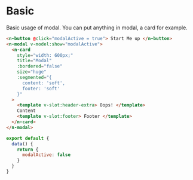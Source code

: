 # Basic

Basic usage of modal. You can put anything in modal, a card for example.

```html
<n-button @click="modalActive = true"> Start Me up </n-button>
<n-modal v-model:show="modalActive">
  <n-card
    style="width: 600px;"
    title="Modal"
    :bordered="false"
    size="huge"
    :segmented="{
      content: 'soft',
      footer: 'soft'
    }"
  >
    <template v-slot:header-extra> Oops! </template>
    Content
    <template v-slot:footer> Footer </template>
  </n-card>
</n-modal>
```

```js
export default {
  data() {
    return {
      modalActive: false
    }
  }
}
```

